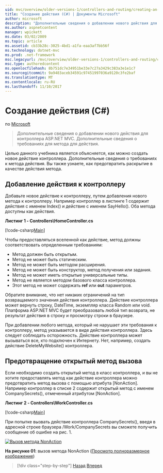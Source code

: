 ```yaml
---
uid: mvc/overview/older-versions-1/controllers-and-routing/creating-an-action-cs
title: "Создание действия (C#) | Документы Microsoft"
author: microsoft
description: "Дополнительные сведения о добавлении нового действия для контроллера ASP.NET MVC. Дополнительные сведения о требованиях для метода для действия."
ms.author: aspnetcontent
manager: wpickett
ms.date: 03/02/2009
ms.topic: article
ms.assetid: cb33b28c-3025-4bd1-a1fa-eaa3af7bb56f
ms.technology: dotnet-mvc
ms.prod: .net-framework
msc.legacyurl: /mvc/overview/older-versions-1/controllers-and-routing/creating-an-action-cs
msc.type: authoredcontent
ms.openlocfilehash: 8b751dc7e34951be33e7c27a3429c383a3e1e1c7
ms.sourcegitcommit: 9a9483aceb34591c97451997036a9120c3fe2baf
ms.translationtype: MT
ms.contentlocale: ru-RU
ms.lasthandoff: 11/10/2017
---
```

<a name="creating-an-action-c"></a>Создание действия (C#)
====================
по [Microsoft](https://github.com/microsoft)

> Дополнительные сведения о добавлении нового действия для контроллера ASP.NET MVC. Дополнительные сведения о требованиях для метода для действия.


Целью данного учебника является объясняется, как можно создать новое действие контроллера. Дополнительные сведения о требованиях к метода действия. Вы также узнаете, как предотвратить раскрытие в качестве действия метода.

## <a name="adding-an-action-to-a-controller"></a>Добавление действия к контроллеру

Добавьте новое действие к контроллеру, путем добавления нового метода к контроллеру. Например контроллер в листинге 1 содержит действия с именем Index() и действие с именем SayHello(). Оба метода доступны как действия.

**Листинг 1 - Controllers\HomeController.cs**

[!code-csharp[Main](creating-an-action-cs/samples/sample1.cs)]

Чтобы предоставляться вселенной как действие, метод должны соответствовать определенным требованиям:

- Метод должен быть открытым.
- Метод не может быть статическим.
- Метод не может быть методом расширения.
- Метод не может быть конструктор, метод получения или задания.
- Метод не может иметь открытые универсальные типы.
- Метод не является методом базового класса контроллера.
- Этот метод не может содержать **ref** или **out** параметров.

Обратите внимание, что нет никаких ограничений на тип возвращаемого значения действия контроллера. Действие контроллера может вернуть строку, DateTime, экземпляр класса Random или void. Платформа ASP.NET MVC будет преобразовать любой тип возврата, не результат действия в строку и просмотру строки в браузере.

При добавлении любого метода, который не нарушает эти требования к контроллеру, метод указывается в виде действия контроллера. Здесь следует соблюдать осторожность. Действие контроллера может вызываться все, кто подключен к Интернету. Нет, например, создать действие DeleteMyWebsite() контроллера.

## <a name="preventing-a-public-method-from-being-invoked"></a>Предотвращение открытый метод вызова

Если необходимо создать открытый метод в класс контроллера, и вы не хотите предоставлять метод как действие контроллера можно предотвратить метод вызова с помощью атрибута [NonAction]. Например контроллер в списке 2 содержит открытый метод с именем CompanySecrets(), отмеченный атрибутом [NonAction].

**Листинг 2 - Controllers\WorkController.cs**

[!code-csharp[Main](creating-an-action-cs/samples/sample2.cs)]

При попытке вызвать действие контроллера CompanySecrets(), введя в адресной строке браузера /Work/CompanySecrets вы сможете получить сообщение об ошибке на рис. 1.


[![Вызов метода NonAction](creating-an-action-cs/_static/image1.jpg)](creating-an-action-cs/_static/image1.png)

**На рисунке 01**: вызов метода NonAction ([Просмотр полноразмерное изображение](creating-an-action-cs/_static/image2.png))

>[!div class="step-by-step"]
[Назад](creating-a-controller-cs.md)
[Вперед](asp-net-mvc-routing-overview-vb.md)
